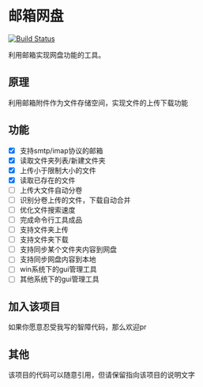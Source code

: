 # 邮箱网盘

[![Build Status](https://travis-ci.com/chenxuuu/Mail-Box-Net-Disk.svg?branch=master)](https://travis-ci.com/chenxuuu/Mail-Box-Net-Disk)

利用邮箱实现网盘功能的工具。

## 原理

利用邮箱附件作为文件存储空间，实现文件的上传下载功能

## 功能

- [x] 支持smtp/imap协议的邮箱
- [x] 读取文件夹列表/新建文件夹
- [x] 上传小于限制大小的文件
- [x] 读取已存在的文件
- [ ] 上传大文件自动分卷
- [ ] 识别分卷上传的文件，下载自动合并
- [ ] 优化文件搜索速度
- [ ] 完成命令行工具成品
- [ ] 支持文件夹上传
- [ ] 支持文件夹下载
- [ ] 支持同步某个文件夹内容到网盘
- [ ] 支持同步网盘内容到本地
- [ ] win系统下的gui管理工具
- [ ] 其他系统下的gui管理工具

## 加入该项目

如果你愿意忍受我写的智障代码，那么欢迎pr

## 其他

该项目的代码可以随意引用，但请保留指向该项目的说明文字

